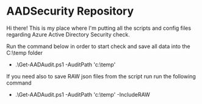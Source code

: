 # AADSecurity Repository

Hi there!
This is my place where I'm putting all the scripts and config files regarding Azure Active Directory Security check.

Run the command below in order to start check and save all data into the C:\temp folder

- .\Get-AADAudit.ps1 -AuditPath 'c:\temp'

If you need also to save RAW json files from the script run run the following command
- .\Get-AADAudit.ps1 -AuditPath 'c:\temp' -IncludeRAW
